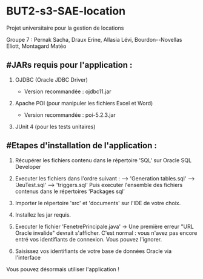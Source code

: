 # BUT2-s3-SAE-location
Projet universitaire pour la gestion de locations

Groupe 7 : Pernak Sacha, Draux Erine, Allasia Lévi, Bourdon--Novellas Eliott, Montagard Matéo


#JARs requis pour l'application : 
---------------------------------
1. OJDBC (Oracle JDBC Driver)  
   - Version recommandée : ojdbc11.jar  

2. Apache POI (pour manipuler les fichiers Excel et Word)  
   - Version recommandée :  poi-5.2.3.jar  

3. JUnit 4 (pour les tests unitaires)  



#Etapes d'installation de l'application : 
-----------------------------------------

1. Récupérer les fichiers contenu dans le répertoire 'SQL' sur Oracle SQL Developer

2. Executer les fichiers dans l'ordre suivant : 
	--> 'Generation tables.sql'
	--> 'JeuTest.sql' 
	--> 'triggers.sql'
Puis executer l'ensemble des fichiers contenus dans le répertoires 'Packages sql'

3. Importer le répertoire 'src' et 'documents' sur l'IDE de votre choix.

4. Installez les jar requis.

5. Executer le fichier 'FenetrePrincipale.java'
   -> Une première erreur "URL Oracle invalide" devrait s'afficher. 
	C'est normal : vous n'avez pas encore entré vos identifiants de connexion.
	Vous pouvez l'ignorer.

6. Saisissez vos identifiants de votre base de données Oracle via l'interface

Vous pouvez désormais utiliser l'application !
